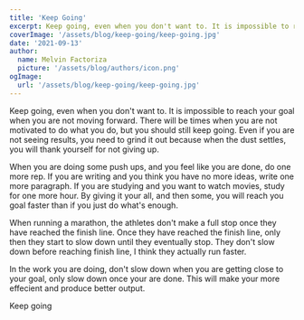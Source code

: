 ```yaml
---
title: 'Keep Going'
excerpt: Keep going, even when you don't want to. It is impossible to reach your goal when you are not moving forward. There will be times when you are not motivated to do what you do, but you should still keep going. 
coverImage: '/assets/blog/keep-going/keep-going.jpg'
date: '2021-09-13'
author:
  name: Melvin Factoriza
  picture: '/assets/blog/authors/icon.png'
ogImage:
  url: '/assets/blog/keep-going/keep-going.jpg'
---
```


Keep going, even when you don't want to. It is impossible to reach your goal when you are not moving forward. There will be times when you are not motivated to do what you do, but you should still keep going. Even if you are not seeing results, you need to grind it out because when the dust settles, you will thank yourself for not giving up. 

When you are doing some push ups, and you feel like you are done, do one more rep. If you are writing and you think you have no more ideas, write one more paragraph. If you are studying and you want to watch movies, study for one more hour. By giving it your all, and then some, you will reach you goal faster than if you just do what's enough. 

When running a marathon, the athletes don't make a full stop once they have reached the finish line. Once they have reached the finish line, only then they start to slow down until they eventually stop. They don't slow down before reaching finish line, I think they actually run faster. 

In the work you are doing, don't slow down when you are getting close to your goal, only slow down once your are done. This will make your more effecient and produce better output. 

Keep going